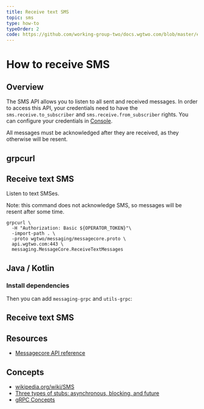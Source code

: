 ```yaml
---
title: Receive text SMS
topic: sms
type: how-to
typeOrder: 2
code: https://github.com/working-group-two/docs.wgtwo.com/blob/master/examples/sms/src/main/kotlin/ReceiveTextSms.kt
---
```


# How to receive SMS

## Overview

The SMS API allows you to listen to all sent and received messages.
In order to access this API, your credentials need to have the `sms.receive.to_subscriber` and `sms.receive.from_subscriber` rights.
You can configure your credentials in [Console](https://console.wgtwo.com/api-keys-redirect).

All messages must be acknowledged after they are received, as they otherwise will be resent.

<DemoConfigurer />

## grpcurl

## Receive text SMS
Listen to text SMSes.

Note: this command does not acknowledge SMS, so messages will be resent after some time.

```shell script
grpcurl \
  -H "Authorization: Basic ${OPERATOR_TOKEN}"\
  -import-path . \
  -proto wgtwo/messaging/messagecore.proto \
  api.wgtwo.com:443 \
  messaging.MessageCore.ReceiveTextMessages
```

## Java / Kotlin

### Install dependencies
<JitpackDependency />

Then you can add `messaging-grpc` and `utils-grpc`:

<ClientDependencies :clients="['messaging-grpc', 'utils-grpc']"/>

## Receive text SMS
<GithubCode :to="$frontmatter.code" />

## Resources
* [Messagecore API reference](https://github.com/working-group-two/wgtwoapis/blob/master/wgtwo/messaging/messagecore.proto)

## Concepts
* [wikipedia.org/wiki/SMS](https://en.wikipedia.org/wiki/SMS)
* [Three types of stubs: asynchronous, blocking, and future](https://grpc.io/docs/reference/java/generated-code/)
* [gRPC Concepts](https://grpc.io/docs/guides/concepts/)
